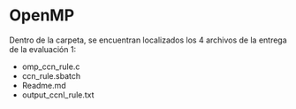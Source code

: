 # OpenMP

Dentro de la carpeta, se encuentran localizados los 4 archivos de la entrega de la evaluación 1:

- omp_ccn_rule.c
- ccn_rule.sbatch
- Readme.md
- output_ccnl_rule.txt
